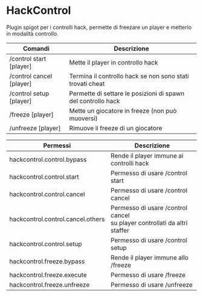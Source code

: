 # HackControl
Plugin spigot per i controlli hack, permette di freezare un player e metterlo in modalità controllo.

| Comandi    | Descrizione |
| ------------- |-------------|
| /control start [player] | Mette il player in controllo hack |
| /control cancel [player] | Termina il controllo hack se non sono stati trovati cheat |
| /control setup [player] | Permette di settare le posizioni di spawn del controllo hack |
| /freeze [player] | Mette un giocatore in freeze (non può muoversi) |
| /unfreeze [player] | Rimuove il freeze di un giocatore |
  
| Permessi    | Descrizione |
| ------------- |-------------|
| hackcontrol.control.bypass | Rende il player immune ai controlli hack |
| hackcontrol.control.start | Permesso di usare /control start |
| hackcontrol.control.cancel | Permesso di usare /control cancel |
| hackcontrol.control.cancel.others | Permesso di usare /control cancel<br>su player controllati da altri staffer |
| hackcontrol.control.setup | Permesso di usare /control setup |
| hackcontrol.freeze.bypass | Rende il player immune allo /freeze |
| hackcontrol.freeze.execute | Permesso di usare /freeze |
| hackcontrol.freeze.unfreeze | Permesso di usare /unfreeze |
